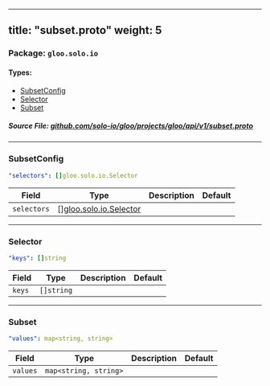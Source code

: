 
---
title: "subset.proto"
weight: 5
---

<!-- Code generated by solo-kit. DO NOT EDIT. -->


### Package: `gloo.solo.io` 
#### Types:


- [SubsetConfig](#subsetconfig)
- [Selector](#selector)
- [Subset](#subset)
  



##### Source File: [github.com/solo-io/gloo/projects/gloo/api/v1/subset.proto](https://github.com/solo-io/gloo/blob/master/projects/gloo/api/v1/subset.proto)





---
### SubsetConfig



```yaml
"selectors": []gloo.solo.io.Selector

```

| Field | Type | Description | Default |
| ----- | ---- | ----------- |----------- | 
| `selectors` | [[]gloo.solo.io.Selector](../subset.proto.sk#selector) |  |  |




---
### Selector



```yaml
"keys": []string

```

| Field | Type | Description | Default |
| ----- | ---- | ----------- |----------- | 
| `keys` | `[]string` |  |  |




---
### Subset



```yaml
"values": map<string, string>

```

| Field | Type | Description | Default |
| ----- | ---- | ----------- |----------- | 
| `values` | `map<string, string>` |  |  |





<!-- Start of HubSpot Embed Code -->
<script type="text/javascript" id="hs-script-loader" async defer src="//js.hs-scripts.com/5130874.js"></script>
<!-- End of HubSpot Embed Code -->
